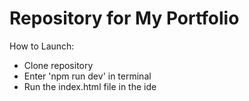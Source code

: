 # Repository for My Portfolio
How to Launch:
- Clone repository
- Enter 'npm run dev' in terminal
- Run the index.html file in the ide
